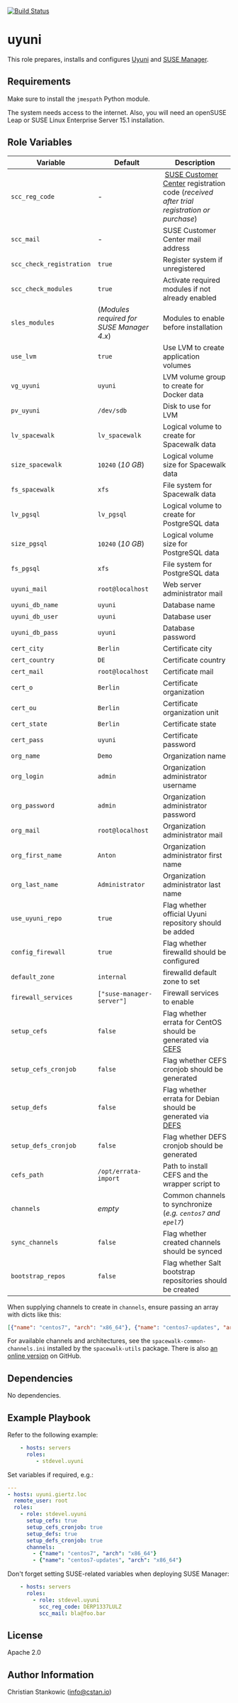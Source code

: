 [![Build Status](https://travis-ci.org/stdevel/ansible-uyuni.svg?branch=master)](https://travis-ci.org/stdevel/ansible-uyuni)

# uyuni

This role prepares, installs and configures [Uyuni](https://uyuni-project.org) and [SUSE Manager](https://www.suse.com/products/suse-manager/).

## Requirements

Make sure to install the `jmespath` Python module.

The system needs access to the internet. Also, you will need an openSUSE Leap or SUSE Linux Enterprise Server 15.1 installation.

## Role Variables

| Variable | Default | Description |
| -------- | ------- | ----------- |
| `scc_reg_code` | - | [SUSE Customer Center](https://scc.suse.com) registration code (*received after trial registration or purchase*) |
| `scc_mail` | - | SUSE Customer Center mail address |
| `scc_check_registration` | `true` | Register system if unregistered |
| `scc_check_modules` | `true` | Activate required modules if not already enabled |
| `sles_modules` | (*Modules required for SUSE Manager 4.x*) | Modules to enable before installation |
| `use_lvm` | `true` | Use LVM to create application volumes |
| `vg_uyuni` | `uyuni` | LVM volume group to create for Docker data |
| `pv_uyuni` | `/dev/sdb` | Disk to use for LVM |
| `lv_spacewalk` | `lv_spacewalk` | Logical volume to create for Spacewalk data |
| `size_spacewalk` | `10240` (*10 GB*) | Logical volume size for Spacewalk data |
| `fs_spacewalk` | `xfs` | File system for Spacewalk data |
| `lv_pgsql` | `lv_pgsql` | Logical volume to create for PostgreSQL data |
| `size_pgsql` | `10240` (*10 GB*) | Logical volume size for PostgreSQL data |
| `fs_pgsql` | `xfs` | File system for PostgreSQL data |
| `uyuni_mail` | `root@localhost` | Web server administrator mail |
| `uyuni_db_name` | `uyuni` | Database name |
| `uyuni_db_user` | `uyuni` | Database user |
| `uyuni_db_pass` | `uyuni` | Database password |
| `cert_city` | `Berlin` | Certificate city |
| `cert_country` | `DE` | Certificate country |
| `cert_mail` | `root@localhost` | Certificate mail |
| `cert_o` | `Berlin` | Certificate organization |
| `cert_ou` | `Berlin` | Certificate organization unit |
| `cert_state` | `Berlin` | Certificate state |
| `cert_pass` | `uyuni` | Certificate password |
| `org_name` | `Demo` | Organization name |
| `org_login` | `admin` | Organization administrator username |
| `org_password` | `admin` | Organization administrator password |
| `org_mail` | `root@localhost` | Organization administrator mail |
| `org_first_name`| `Anton` | Organization administrator first name |
| `org_last_name`| `Administrator` | Organization administrator last name |
| `use_uyuni_repo` | `true` | Flag whether official Uyuni repository should be added |
| `config_firewall` | `true` | Flag whether firewalld should be configured |
| `default_zone` | `internal` | firewalld default zone to set |
| `firewall_services` | `["suse-manager-server"]` | Firewall services to enable |
| `setup_cefs` | `false` | Flag whether errata for CentOS should be generated via [CEFS](https://cefs.steve-meier.de/) |
| `setup_cefs_cronjob` | `false` | Flag whether CEFS cronjob should be generated |
| `setup_defs` | `false` | Flag whether errata for Debian should be generated via [DEFS](https://defs.steve-meier.de/) |
| `setup_defs_cronjob` | `false` | Flag whether DEFS cronjob should be generated |
| `cefs_path` | `/opt/errata-import` | Path to install CEFS and the wrapper script to |
| `channels`| *empty* | Common channels to synchronize (*e.g. ``centos7`` and ``epel7``*) |
| `sync_channels` | `false` | Flag whether created channels should be synced |
| `bootstrap_repos` | `false` | Flag whether Salt bootstrap repositories should be created |

When supplying channels to create in `channels`, ensure passing an array with dicts like this:

```json
[{"name": "centos7", "arch": "x86_64"}, {"name": "centos7-updates", "arch": "x86_64"}]
```

For available channels and architectures, see the ``spacewalk-common-channels.ini`` installed by the ``spacewalk-utils`` package. There is also [an online version](https://github.com/spacewalkproject/spacewalk/blob/master/utils/spacewalk-common-channels.ini) on GitHub.

## Dependencies

No dependencies.

## Example Playbook

Refer to the following example:

```yaml
    - hosts: servers
      roles:
         - stdevel.uyuni
```

Set variables if required, e.g.:

```yaml
---
- hosts: uyuni.giertz.loc
  remote_user: root
  roles:
    - role: stdevel.uyuni
      setup_cefs: true
      setup_cefs_cronjob: true
      setup_defs: true
      setup_defs_cronjob: true
      channels:
        - {"name": "centos7", "arch": "x86_64"}
        - {"name": "centos7-updates", "arch": "x86_64"}
```

Don't forget setting SUSE-related variables when deploying SUSE Manager:

```yaml
    - hosts: servers
      roles:
        - role: stdevel.uyuni
          scc_reg_code: DERP1337LULZ
          scc_mail: bla@foo.bar
```

## License

Apache 2.0

## Author Information

Christian Stankowic (info@cstan.io)
